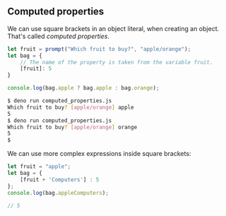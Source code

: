 ## Computed properties

We can use square brackets in an object literal, when creating an object. That's called *computed properties*.

```js
let fruit = prompt("Which fruit to buy?", "apple/orange");
let bag = {
    // The name of the property is taken from the variable fruit.
    [fruit]: 5
}

console.log(bag.apple ? bag.apple : bag.orange);
```

```bash
$ deno run computed_properties.js 
Which fruit to buy? [apple/orange] apple
5
$ deno run computed_properties.js 
Which fruit to buy? [apple/orange] orange 
5
$ 
```

We can use more complex expressions inside square brackets:

```js
let fruit = "apple";
let bag = {
    [fruit + 'Computers'] : 5
};
console.log(bag.appleComputers);

// 5
```